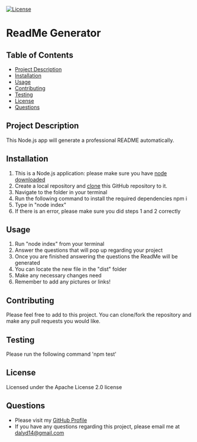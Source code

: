 
[![License](https://img.shields.io/badge/License-Apache%202.0-blue.svg)](https://opensource.org/licenses/Apache-2.0)
# ReadMe Generator
## Table of Contents
* [Project Description](#project-description)
* [Installation](#installation)
* [Usage](#usage)
* [Contributing](#contributing)
* [Testing](#testing)
* [License](#license)
* [Questions](#questions)

## Project Description
This Node.js app will generate a professional README automatically.

## Installation
1. This is a Node.js application: please make sure you have [node downloaded](https://nodejs.org/en/download/)
1. Create a local repository and [clone](https://docs.github.com/en/free-pro-team@latest/github/creating-cloning-and-archiving-repositories/cloning-a-repository) this GitHub repository to it.
1. Navigate to the folder in your terminal
1. Run the following command to install the required dependencies npm i
1. Type in "node index"
1. If there is an error, please make sure you did steps 1 and 2 correctly
## Usage
1. Run "node index" from your terminal
1. Answer the questions that will pop up regarding your project
1. Once you are finished answering the questions the ReadMe will be generated
1. You can locate the new file in the "dist" folder
1. Make any necessary changes need
1. Remember to add any pictures or links!
## Contributing
Please feel free to add to this project. You can clone/fork the repository and make any pull requests you would like.
## Testing
Please run the following command 'npm test'
## License
Licensed under the Apache License 2.0 license
## Questions
* Please visit my [GitHub Profile](https://github.com/dalyd14)
* If you have any questions regarding this project, please email me at [dalyd14@gmail.com](mailto:dalyd14@gmail.com)